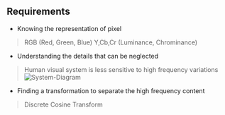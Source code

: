 ## Requirements

* Knowing the representation of pixel
> RGB (Red, Green, Blue)
> Y,Cb,Cr (Luminance, Chrominance)

* Understanding the details that can be neglected
> Human visual system is less sensitive to high frequency variations
![System-Diagram](https://github.com/A-Sathvik/LTTS_Mini_project/blob/main/Requirements/Frequency%20variation.JPG)

* Finding a transformation to separate the high frequency content
> Discrete Cosine Transform

